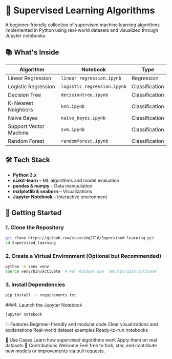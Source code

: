 # 🧠 Supervised Learning Algorithms

A beginner-friendly collection of supervised machine learning algorithms implemented in Python using real-world datasets and visualized through Jupyter notebooks.

## 📚 What's Inside

| Algorithm              | Notebook                  | Type           |
|------------------------|---------------------------|----------------|
| Linear Regression      | `linear_regression.ipynb` | Regression     |
| Logistic Regression    | `logistic_regression.ipynb` | Classification |
| Decision Tree          | `decisiontree.ipynb`      | Classification |
| K-Nearest Neighbors    | `knn.ipynb`               | Classification |
| Naive Bayes            | `naive_bayes.ipynb`       | Classification |
| Support Vector Machine | `svm.ipynb`               | Classification |
| Random Forest          | `randomforest.ipynb`      | Classification |

## 🛠 Tech Stack

- **Python 3.x**
- **scikit-learn** – ML algorithms and model evaluation
- **pandas & numpy** – Data manipulation
- **matplotlib & seaborn** – Visualizations
- **Jupyter Notebook** – Interactive environment

## 🚀 Getting Started

### 1. Clone the Repository

```bash
git clone https://github.com/stanishq2710/Supervised_learning.git
cd Supervised_learning
```
### 2. Create a Virtual Environment (Optional but Recommended)
```bash
python -m venv venv
source venv/bin/activate  # For Windows use `venv\Scripts\activate`
```
### 3. Install Dependencies
```bash
pip install -r requirements.txt
```
###4. Launch the Jupyter Notebook
```bash
jupyter notebook
```
✨ Features
Beginner-friendly and modular code
Clear visualizations and explanations
Real-world dataset examples
Ready-to-run notebooks

📌 Use Cases
Learn how supervised algorithms work
Apply them on real datasets
📢 Contributions Welcome
Feel free to fork, star, and contribute new models or improvements via pull requests.
